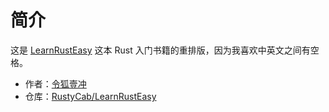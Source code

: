 # 简介

这是 [LearnRustEasy](https://rustycab.github.io/LearnRustEasy/) 这本 Rust 入门书籍的重排版，因为我喜欢中英文之间有空格。

- 作者：[令狐壹冲](https://github.com/anonymousGiga)
- 仓库：[RustyCab/LearnRustEasy](https://github.com/RustyCab/LearnRustEasy)
